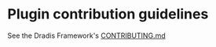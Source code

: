 # Plugin contribution guidelines

See the Dradis Framework's [CONTRIBUTING.md](https://github.com/dradis/dradisframework/blob/master/CONTRIBUTING.md)